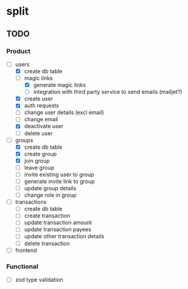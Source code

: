 # split

## TODO

### Product

- [ ] users
  - [x] create db table
  - [ ] magic links
    - [x] generate magic links
    - [ ] integration with third party service to send emails (mailjet?)
  - [x] create user
  - [x] auth requests
  - [ ] change user details (excl email)
  - [ ] change email
  - [x] deactivate user
  - [ ] delete user
- [ ] groups
  - [x] create db table
  - [x] create group
  - [x] join group
  - [ ] leave group
  - [ ] invite existing user to group
  - [ ] generate invite link to group
  - [ ] update group details
  - [ ] change role in group
- [ ] transactions
  - [ ] create db table
  - [ ] create transaction
  - [ ] update transaction amount
  - [ ] update transaction payees
  - [ ] update other transaction details
  - [ ] delete transaction
- [ ] frontend

### Functional

- [ ] zod type validation
